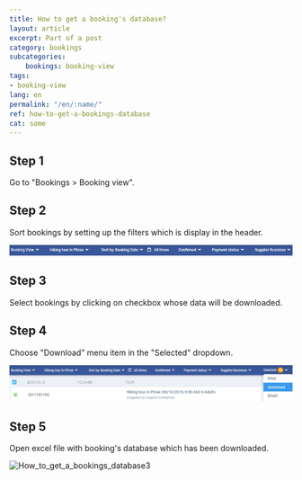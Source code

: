 ```yaml
---
title: How to get a booking's database?
layout: article
excerpt: Part of a post
category: bookings
subcategories:
    bookings: booking-view
tags:
- booking-view
lang: en
permalink: "/en/:name/"
ref: how-to-get-a-bookings-database
cat: some
---
```


## **Step 1**

Go to "Bookings > Booking view".

## **Step 2**

Sort bookings by setting up the filters which is display in the header.

![How_to_get_a_bookings_database1](/assets/images/how_to_get_a_bookings_database1.png)

## **Step 3**

Select bookings by clicking on checkbox whose data will be downloaded.

## **Step 4**

Choose "Download" menu item in the "Selected" dropdown.

![How_to_get_a_bookings_database2](/assets/images/how_to_get_a_bookings_database2.png)

##  **Step 5**

Open excel file with booking's database which has been downloaded.

![How_to_get_a_bookings_database3](/assets/images/how_to_get_a_bookings_database3.png)
